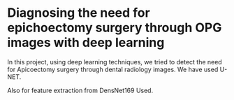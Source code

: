 # Diagnosing the need for epichoectomy surgery through OPG images with deep learning

In this project, using deep learning techniques, we tried to detect the need for Apicoectomy surgery through dental radiology images.
We have used U-NET.

Also for feature extraction from DensNet169 Used.


